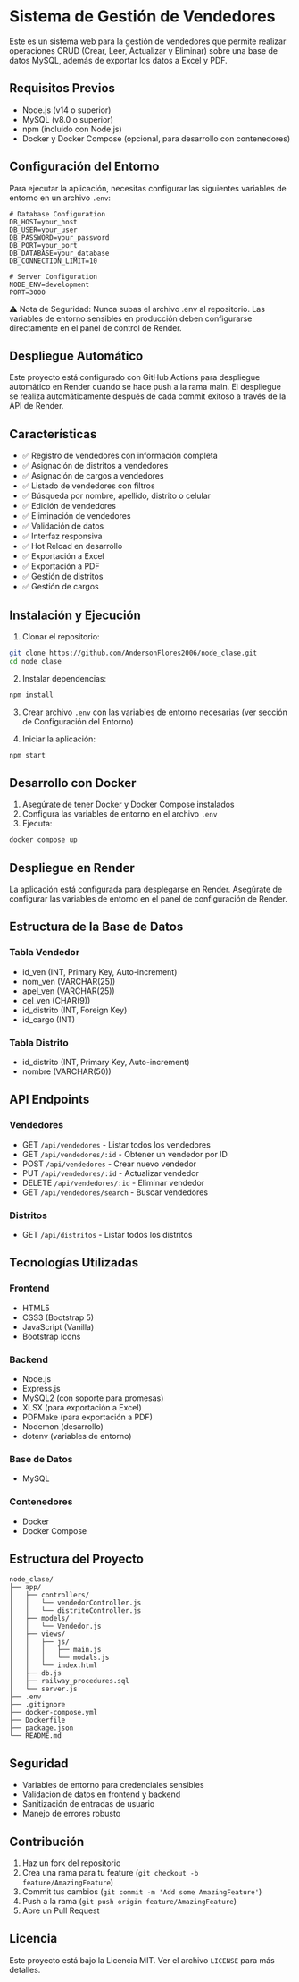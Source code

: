 # Sistema de Gestión de Vendedores

Este es un sistema web para la gestión de vendedores que permite realizar operaciones CRUD (Crear, Leer, Actualizar y Eliminar) sobre una base de datos MySQL, además de exportar los datos a Excel y PDF.

## Requisitos Previos

* Node.js (v14 o superior)
* MySQL (v8.0 o superior)
* npm (incluido con Node.js)
* Docker y Docker Compose (opcional, para desarrollo con contenedores)

## Configuración del Entorno

Para ejecutar la aplicación, necesitas configurar las siguientes variables de entorno en un archivo `.env`:

```env
# Database Configuration
DB_HOST=your_host
DB_USER=your_user
DB_PASSWORD=your_password
DB_PORT=your_port
DB_DATABASE=your_database
DB_CONNECTION_LIMIT=10

# Server Configuration
NODE_ENV=development
PORT=3000
```

⚠️ Nota de Seguridad: Nunca subas el archivo .env al repositorio. Las variables de entorno sensibles en producción deben configurarse directamente en el panel de control de Render.

## Despliegue Automático
Este proyecto está configurado con GitHub Actions para despliegue automático en Render cuando se hace push a la rama main. El despliegue se realiza automáticamente después de cada commit exitoso a través de la API de Render.

## Características

* ✅ Registro de vendedores con información completa
* ✅ Asignación de distritos a vendedores
* ✅ Asignación de cargos a vendedores
* ✅ Listado de vendedores con filtros
* ✅ Búsqueda por nombre, apellido, distrito o celular
* ✅ Edición de vendedores
* ✅ Eliminación de vendedores
* ✅ Validación de datos
* ✅ Interfaz responsiva
* ✅ Hot Reload en desarrollo
* ✅ Exportación a Excel
* ✅ Exportación a PDF
* ✅ Gestión de distritos
* ✅ Gestión de cargos

## Instalación y Ejecución

1. Clonar el repositorio:
```bash
git clone https://github.com/AndersonFlores2006/node_clase.git
cd node_clase
```

2. Instalar dependencias:
```bash
npm install
```

3. Crear archivo `.env` con las variables de entorno necesarias (ver sección de Configuración del Entorno)

4. Iniciar la aplicación:
```bash
npm start
```

## Desarrollo con Docker

1. Asegúrate de tener Docker y Docker Compose instalados
2. Configura las variables de entorno en el archivo `.env`
3. Ejecuta:
```bash
docker compose up
```

## Despliegue en Render

La aplicación está configurada para desplegarse en Render. Asegúrate de configurar las variables de entorno en el panel de configuración de Render.

## Estructura de la Base de Datos

### Tabla Vendedor
- id_ven (INT, Primary Key, Auto-increment)
- nom_ven (VARCHAR(25))
- apel_ven (VARCHAR(25))
- cel_ven (CHAR(9))
- id_distrito (INT, Foreign Key)
- id_cargo (INT)

### Tabla Distrito
- id_distrito (INT, Primary Key, Auto-increment)
- nombre (VARCHAR(50))

## API Endpoints

### Vendedores
- GET `/api/vendedores` - Listar todos los vendedores
- GET `/api/vendedores/:id` - Obtener un vendedor por ID
- POST `/api/vendedores` - Crear nuevo vendedor
- PUT `/api/vendedores/:id` - Actualizar vendedor
- DELETE `/api/vendedores/:id` - Eliminar vendedor
- GET `/api/vendedores/search` - Buscar vendedores

### Distritos
- GET `/api/distritos` - Listar todos los distritos

## Tecnologías Utilizadas

### Frontend
- HTML5
- CSS3 (Bootstrap 5)
- JavaScript (Vanilla)
- Bootstrap Icons

### Backend
- Node.js
- Express.js
- MySQL2 (con soporte para promesas)
- XLSX (para exportación a Excel)
- PDFMake (para exportación a PDF)
- Nodemon (desarrollo)
- dotenv (variables de entorno)

### Base de Datos
- MySQL

### Contenedores
- Docker
- Docker Compose

## Estructura del Proyecto
```
node_clase/
├── app/
│   ├── controllers/
│   │   └── vendedorController.js
│   │   └── distritoController.js
│   ├── models/
│   │   └── Vendedor.js
│   ├── views/
│   │   ├── js/
│   │   │   ├── main.js
│   │   │   └── modals.js
│   │   └── index.html
│   ├── db.js
│   ├── railway_procedures.sql
│   └── server.js
├── .env
├── .gitignore
├── docker-compose.yml
├── Dockerfile
├── package.json
└── README.md
```

## Seguridad
- Variables de entorno para credenciales sensibles
- Validación de datos en frontend y backend
- Sanitización de entradas de usuario
- Manejo de errores robusto

## Contribución

1. Haz un fork del repositorio
2. Crea una rama para tu feature (`git checkout -b feature/AmazingFeature`)
3. Commit tus cambios (`git commit -m 'Add some AmazingFeature'`)
4. Push a la rama (`git push origin feature/AmazingFeature`)
5. Abre un Pull Request

## Licencia

Este proyecto está bajo la Licencia MIT. Ver el archivo `LICENSE` para más detalles. 